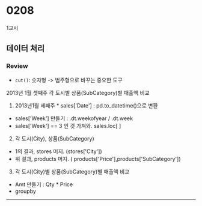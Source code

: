 # 0208
1교시
## 데이터 처리

### Review
- ``cut()``: 숫자형 -> 범주형으로 바꾸는 중요한 도구

2013년 1월 셋째주 각 도시별 상품(SubCategory)별 매출액 비교

1. 2013년1월 세째주 * sales['Date'] : pd.to_datetime()으로 변환
* sales['Week'] 만들기 : .dt.weekofyear / .dt.week
* sales['Week'] == 3 인 것 가져와. sales.loc[ ]
2. 각 도시(City), 상품(SubCategory)
* 1의 결과, stores 머지. (stores['City'])
* 위 결과, products 머지. ( products['Price'],products['SubCategory'])
3. 각 도시(City)별 상품(SubCategory)별 매출액 비교
* Amt 만들기 : Qty * Price
* groupby
---

